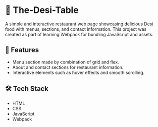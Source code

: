 # 🍲 The-Desi-Table

A simple and interactive restaurant web page showcasing delicious Desi food with menus, sections, and contact information. This project was created as part of learning Webpack for bundling JavaScript and assets.

## 🚀 Features
- Menu section made by combination of grid and flex.
- About and contact sections for restaurant information.
- Interactive elements such as hover effects and smooth scrolling.

## 🛠️ Tech Stack
- HTML
- CSS
- JavaScript
- Webpack
  

